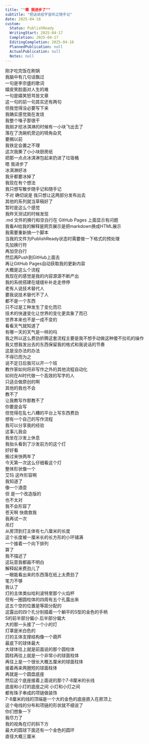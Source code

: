 ```yaml
---
title: ""嗯 我进步了""
subtitle: "把话说给宇宙听之随手记"
date: 2025-04-18
custom:
  Status: PublishReady
  WritingStart: 2025-04-17
  Completion: 2025-04-17
  EditingCompletion: 2025-04-18
  PlannedPublication: null
  ActualPublication: null
  Notes: null
---    
```

刚才吃完饭在刷锅  
我脑中有几句话飘过  
一句是李宗盛的歌词  
嬉皮笑脸面对人生的难  
一句是嬉笑怒骂皆文章  
这一句的前一句其实还有两句  
但我觉得没必要写下来    
我确实感觉我在发烧  
我整个嗓子那很干    
我刚才挖冰淇淋的时候有一小块飞出去了  
落在了洗碗机旁边的犄角旮旯  
要搁以前  
我铁定会置之不理  
这次我撕了小小块厨房纸  
把那一点点冰淇淋包起来扔进了垃圾桶  
嗯 我进步了    
冰淇淋好冰  
我牙都要冰掉了    
我现在有个想法  
我只想写散步随手记和随手记  
不对 确切说是 我只想让这两部分发布出去  
其他的系列就当草稿好了  
暂时是这么个感觉    
我昨天测试的时候发现  
.md 文件的换行和空白行在 GitHub Pages 上面显示有问题  
我看AI给我的解释是网页展示是把markdown换成HTML展示  
我需要重新搞一个脚本  
当我的文件为PublishReady状态时需要做一下格式的预处理  
先加换行符  
再加空白行  
然后再Push到GitHub上面去  
再让GitHub Pages自动获取我的更新内容  
大概是这么个流程    
我现在的感觉是我的内容源源不断产出  
我的系统搭建在缝缝补补走走停停  
老有人说技术替代人  
要我说技术替代不了人  
都不是一个东西  
只不过是工种发生了变化而已  
技术的快速变化让世界的变化更具象了而已  
世界本来也不是一成不变的  
看看天气就知道了  
有哪一天的天气是一样的吗    
我之所以这么费劲折腾这套流程主要是我不想手动做这种傻不拉叽的操作  
我又想我发出去的东西保留我的格式和我说话的节奏  
这是没办法的办法  
不得已而为之  
说不定日后我可以开一个班  
教作家如何将非写作之外的其他流程自动化  
如何在AI时代做一个高效的写字的人  
只适合做原创的啊  
其他的我也不会  
教不了  
让我教写作那教不了    
你要是会写  
但觉得在乱七八糟的平台上写东西费劲  
想有一个自己的写作流程  
我可以分享我的经验  
这事儿我会    
我坐在沙发上休息  
我抬头看到了沙发前方的这个灯  
好好看  
搬过来快两年了  
今天第一次这么仔细看这个灯  
整体形状像一个  
艾玛 这咋形容啊  
我知道了  
像一个酒壶  
但 是一个改造版的  
也不太对  
我不会形容了  
苍天啊 快救救我    
我再试一次  
吊灯  
从房顶到灯主体有七八厘米的长度  
这个长度被一厘米长的长方形的小环铺满  
一个接着一个向下排列  
算了  
我不描述了  
这玩意我都画不明白  
解释起来费劲儿了  
一眼能看出来的东西落在纸上太费劲了  
笔力不够  
我认了    
灯的主体类似哈利波特里那个火焰杯  
但有一圈圆柱体的四周有五个孔露出来  
这五个空的位置是等距分配的  
这露出的四个孔分别插着一个躺平的S型的金色的手柄  
S的前半部分偏小 后半部分偏大  
大的那一头接了一个小的灯  
灯罩是米白色的  
灯的主体支撑结构像一个葫芦  
最底下的球体最大  
大球体往上就是前面说的那个圆柱体  
圆柱再往上就是一个非常小的球面柱体  
再往上是一个很长大概五厘米的球面柱体  
接着再来两圈短的球面柱体  
再就是一个圆盘底座  
然后这个底座接着上面说的那个7-8厘米的长线  
底座和小灯的底座之间 小灯和小灯之间  
都有珠子串成的项链做装饰  
7-8厘米的线的顶端是一个大的金色的底座嵌入在房顶上  
这个电线的分布和项链的形状就不细说了  
你们想象一下  
我尽力了  
我的视角在灯的斜下方  
最大的圆球下面还有一个金色的圆环  
直径大概三厘米    


